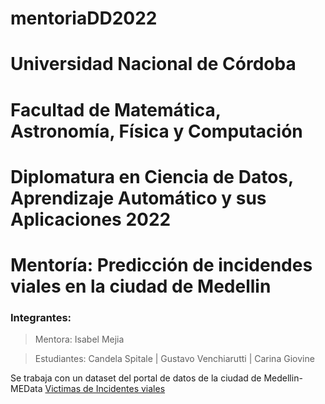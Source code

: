 # mentoriaDD2022

# Universidad Nacional de Córdoba
# Facultad de Matemática, Astronomía, Física y Computación
# Diplomatura en Ciencia de Datos, Aprendizaje Automático y sus Aplicaciones 2022
# Mentoría: Predicción de incidendes viales en la ciudad de Medellin
### **Integrantes:**

> Mentora: Isabel Mejia

> Estudiantes: Candela Spitale | Gustavo Venchiarutti | Carina Giovine

Se trabaja con un dataset del portal de datos de la ciudad de Medellin-MEData
[Victimas de Incidentes viales](http://medata.gov.co/dataset/v%C3%ADctimas-en-incidentes-viales)
